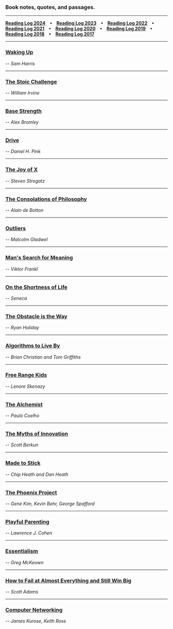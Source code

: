 ### Book notes, quotes, and passages.

*****
**[Reading Log 2024](/reading-log-2024.md) • [Reading Log 2023](/reading-log-2023.md) • [Reading Log 2022](/reading-log-2022.md) • [Reading Log 2021](/reading-log-2021.md) • [Reading Log 2020](/reading-log-2020.md) • [Reading Log 2019](/reading-log-2019.md) • [Reading Log 2018](/reading-log-2018.md) • [Reading Log 2017](/reading-log-2017.md)**

*****

### [Waking Up](/waking-up.md)
-- *Sam Harris*

*****

### [The Stoic Challenge](/the-stoic-challenge.md)
-- *William Irvine*

*****

### [Base Strength](/base-strength.md)
-- *Alex Bromley*

*****

### [Drive](/drive.md)
-- *Daniel H. Pink*

*****

### [The Joy of X](/the-joy-of-x.md)
-- *Steven Strogatz*

*****

### [The Consolations of Philosophy](/the-consolations-of-philosophy.md)
-- *Alain de Botton*

*****

### [Outliers](/outliers.md)
-- *Malcolm Gladwel*

*****

### [Man's Search for Meaning](/mans-search-for-meaning.md)
-- *Viktor Frankl*

*****

### [On the Shortness of Life](/on-the-shortness-of-life.md)
-- *Seneca*

*****

### [The Obstacle is the Way](/the-obstacle-is-the-way.md)
-- *Ryan Holiday*

*****

### [Algorithms to Live By](/algorithms-to-live-by.md)
-- *Brian Christian and Tom Griffiths*

*****

### [Free Range Kids](/free-range-kids.md)
-- *Lenore Skenazy*

*****

### [The Alchemist](/the-alchemist.md)
-- *Paulo Coelho*

*****

### [The Myths of Innovation](/the-myths-of-innovation.md)
-- *Scott Berkun*

*****

### [Made to Stick](/made-to-stick.md)
-- *Chip Heath and Dan Heath*

*****

### [The Phoenix Project](/the-phoenix-project.md)
-- *Gene Kim, Kevin Behr, George Spafford*

*****

### [Playful Parenting](/playful-parenting.md)
-- *Lawrence J. Cohen*

*****

### [Essentialism](/essentialism.md)
-- *Greg McKeown*

*****

### [How to Fail at Almost Everything and Still Win Big](/how-to-fail-at-almost-everything-and-still-win-big.md)
-- *Scott Adams*

*****

### [Computer Networking](/computer-networking.md)
-- *James Kurose, Keith Ross*
